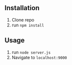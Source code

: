 ## Installation

1. Clone repo
2. run `npm install`

## Usage

1. run `node server.js`
2. Navigate to `localhost:9000`
